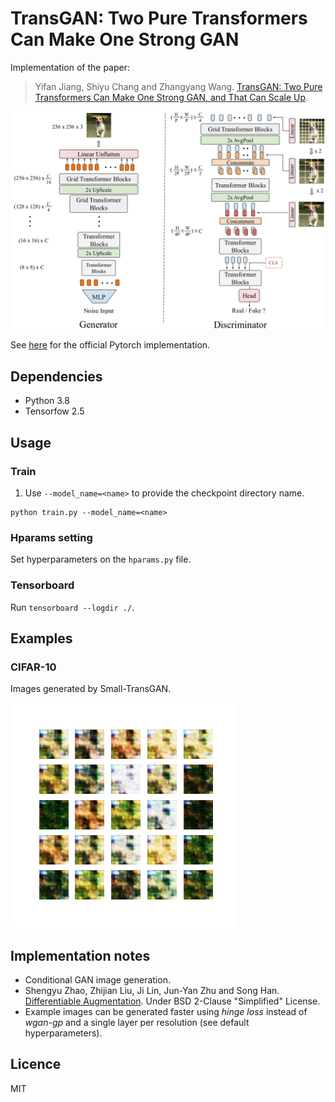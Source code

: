 # TransGAN: Two Pure Transformers Can Make One Strong GAN
Implementation of the paper:

> Yifan Jiang, Shiyu Chang and Zhangyang Wang. [TransGAN: Two Pure Transformers Can Make One
Strong GAN, and That Can Scale Up](https://arxiv.org/abs/2102.07074). 

![Architecture](./images/architecture.png)

See [here](https://github.com/VITA-Group/TransGAN) for the official Pytorch implementation.


## Dependencies
- Python 3.8
- Tensorfow 2.5


## Usage
### Train
1. Use `--model_name=<name>` to provide the checkpoint directory name. 
```
python train.py --model_name=<name> 
```

### Hparams setting
Set hyperparameters on the `hparams.py` file.

### Tensorboard
Run `tensorboard --logdir ./`.


## Examples
### CIFAR-10
Images generated by Small-TransGAN.

![](images/small_transgan.gif "LiteTransGAN ON CIFAR-10")


## Implementation notes
- Conditional GAN image generation.
- Shengyu Zhao, Zhijian Liu, Ji Lin, Jun-Yan Zhu and Song Han. [Differentiable Augmentation](https://arxiv.org/abs/2006.10738). Under BSD 2-Clause "Simplified" License.
- Example images can be generated faster using _hinge loss_ instead of _wgan-gp_ and a single layer per resolution (see default hyperparameters).


## Licence
MIT